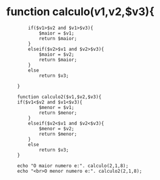# function calculo($v1,$v2,$v3){
            if($v1>$v2 and $v1>$v3){
                $maior = $v1;
                return $maior;
            }
            elseif($v2>$v1 and $v2>$v3){
                $maior = $v2;
                return $maior;
            }
            else 
                return $v3; 
             
        }
        
        function calculo2($v1,$v2,$v3){
        if($v1<$v2 and $v1<$v3){
                $menor = $v1;
                return $menor;
            }
            elseif($v2<$v1 and $v2<$v3){
                $menor = $v2;
                return $menor;
            }
            else 
                return $v3;
        }
        
        echo "O maior numero e:". calculo(2,1,8);
        echo "<br>O menor numero e:". calculo2(2,1,8);
